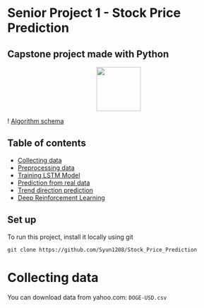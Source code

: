 # Senior Project 1 - Stock Price Prediction
## Capstone project made with Python 
<div id="header" align="center">
  <img src="https://media.giphy.com/media/M9gbBd9nbDrOTu1Mqx/giphy.gif" width="100"/>
</div>

! [Algorithm schema](./blob/main/DQN-based-DeepReinforcement-Learning-architecture.png)

## Table of contents
* [Collecting data](#collecting-data)
* [Preprocessing data](#preprocessing-data)
* [Training LSTM Model](#training-lstm-model)
* [Prediction from real data](#prediction-from-real-data)
* [Trend direction prediction](#trend-direction-prediction)
* [Deep Reinforcement Learning](#deep-reinforcement-learning)

## Set up
To run this project, install it locally using git
```
git clone https://github.com/Syun1208/Stock_Price_Prediction
```

# Collecting data
You can download data from yahoo.com: `DOGE-USD.csv`
